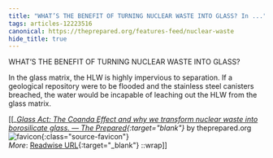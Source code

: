 ```yaml
---
title: "WHAT’S THE BENEFIT OF TURNING NUCLEAR WASTE INTO GLASS? In ..."
tags: articles-12223516
canonical: https://theprepared.org/features-feed/nuclear-waste
hide_title: true
---
```


WHAT’S THE BENEFIT OF TURNING NUCLEAR WASTE INTO GLASS?

In the glass matrix, the HLW is highly impervious to separation. If a geological repository were to be flooded and the stainless steel canisters breached, the water would be incapable of leaching out the HLW from the glass matrix.


[[<cite>_[Glass Act: The Coanda Effect and why we transform nuclear waste into borosilicate glass. — The Prepared](https://theprepared.org/features-feed/nuclear-waste){:target="_blank"}_</cite> by theprepared.org ![favicon](https://s2.googleusercontent.com/s2/favicons?domain=theprepared.org){:class="source-favicon"}<br>
_More_: [Readwise URL](https://readwise.io/open/257349201){:target="_blank"}
::wrap]]